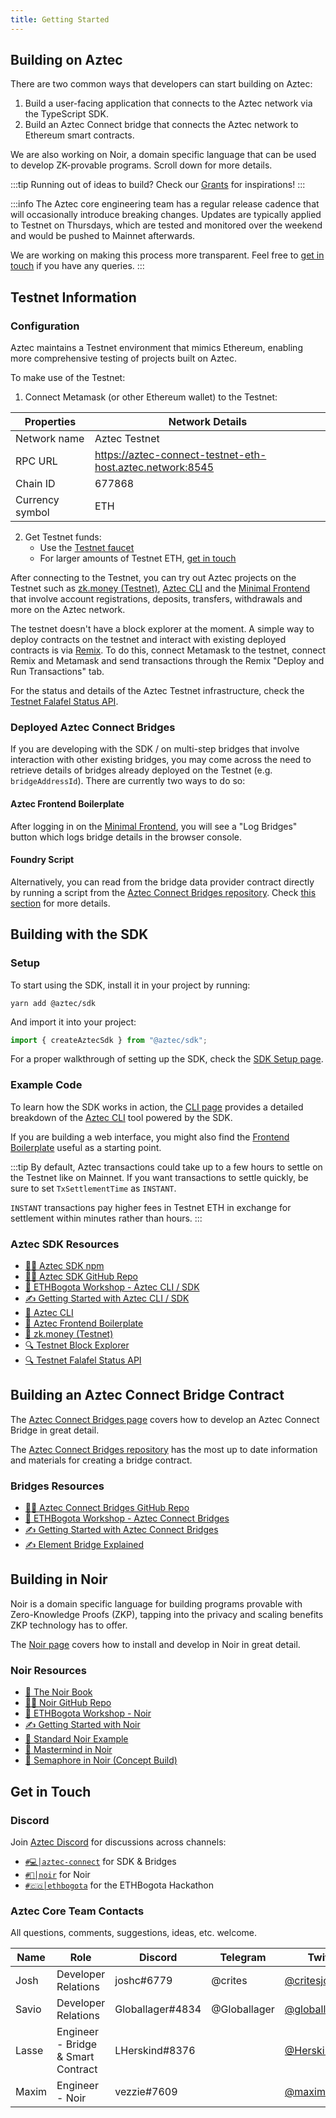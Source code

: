 ```yaml
---
title: Getting Started
---
```


## Building on Aztec

There are two common ways that developers can start building on Aztec:

1. Build a user-facing application that connects to the Aztec network via the TypeScript SDK.
2. Build an Aztec Connect bridge that connects the Aztec network to Ethereum smart contracts.

We are also working on Noir, a domain specific language that can be used to develop ZK-provable programs. Scroll down for more details.

:::tip
Running out of ideas to build? Check our [Grants](https://aztec.network/grants) for inspirations!
:::

:::info
The Aztec core engineering team has a regular release cadence that will occasionally introduce breaking changes. Updates are typically applied to Testnet on Thursdays, which are tested and monitored over the weekend and would be pushed to Mainnet afterwards.

We are working on making this process more transparent. Feel free to [get in touch](#get-in-touch) if you have any queries.
:::

## Testnet Information

### Configuration

Aztec maintains a Testnet environment that mimics Ethereum, enabling more comprehensive testing of projects built on Aztec.

To make use of the Testnet:

1. Connect Metamask (or other Ethereum wallet) to the Testnet:

| Properties      | Network Details                                           |
| --------------- | --------------------------------------------------------- |
| Network name    | Aztec Testnet                                             |
| RPC URL         | https://aztec-connect-testnet-eth-host.aztec.network:8545 |
| Chain ID        | 677868                                                    |
| Currency symbol | ETH                                                       |

2. Get Testnet funds:
   - Use the [Testnet faucet](https://aztec-connect-testnet-faucet.aztec.network/)
   - For larger amounts of Testnet ETH, [get in touch](#get-in-touch)

After connecting to the Testnet, you can try out Aztec projects on the Testnet such as [zk.money (Testnet)](https://aztec-connect-testnet.zk.money/), [Aztec CLI](https://github.com/critesjosh/azteccli) and the [Minimal Frontend](https://aztec-frontend-boilerplate.netlify.app/) that involve account registrations, deposits, transfers, withdrawals and more on the Aztec network.

The testnet doesn't have a block explorer at the moment. A simple way to deploy contracts on the testnet and interact with existing deployed contracts is via [Remix](https://remix.ethereum.org). To do this, connect Metamask to the testnet, connect Remix and Metamask and send transactions through the Remix "Deploy and Run Transactions" tab.

For the status and details of the Aztec Testnet infrastructure, check the [Testnet Falafel Status API](https://api.aztec.network/aztec-connect-testnet/falafel/status).

### Deployed Aztec Connect Bridges

If you are developing with the SDK / on multi-step bridges that involve interaction with other existing bridges, you may come across the need to retrieve details of bridges already deployed on the Testnet (e.g. `bridgeAddressId`). There are currently two ways to do so:

#### Aztec Frontend Boilerplate

After logging in on the [Minimal Frontend](https://aztec-frontend-boilerplate.netlify.app/), you will see a "Log Bridges" button which logs bridge details in the browser console.

#### Foundry Script

Alternatively, you can read from the bridge data provider contract directly by running a script from the [Aztec Connect Bridges repository](https://github.com/AztecProtocol/aztec-connect-bridges). Check [this section](./bridges#testnet-deployment-info) for more details.

## Building with the SDK

### Setup

To start using the SDK, install it in your project by running:

```shell
yarn add @aztec/sdk
```

And import it into your project:

```ts
import { createAztecSdk } from "@aztec/sdk";
```

For a proper walkthrough of setting up the SDK, check the [SDK Setup page](../sdk/usage/setup.mdx).

### Example Code

To learn how the SDK works in action, the [CLI page](./cli) provides a detailed breakdown of the [Aztec CLI](https://github.com/critesjosh/azteccli) tool powered by the SDK.

If you are building a web interface, you might also find the [Frontend Boilerplate](https://github.com/Globallager/aztec-frontend-boilerplate) useful as a starting point.

:::tip
By default, Aztec transactions could take up to a few hours to settle on the Testnet like on Mainnet. If you want transactions to settle quickly, be sure to set `TxSettlementTime` as `INSTANT`.

`INSTANT` transactions pay higher fees in Testnet ETH in exchange for settlement within minutes rather than hours.
:::

### Aztec SDK Resources

- [🧑‍💻 Aztec SDK npm](https://www.npmjs.com/package/@aztec/sdk)
- [🧑‍💻 Aztec SDK GitHub Repo](https://github.com/AztecProtocol/aztec-connect/tree/master/sdk)
- [🎥 ETHBogota Workshop - Aztec CLI / SDK](https://www.youtube.com/watch?v=I5M8LhOECpM&t=744s)
- [✍️ Getting Started with Aztec CLI / SDK](./cli.md)
- [📝 Aztec CLI](https://github.com/critesjosh/azteccli)
- [📝 Aztec Frontend Boilerplate](https://github.com/Globallager/aztec-frontend-boilerplate)
- [📱 zk.money (Testnet)](https://aztec-connect-testnet.zk.money/)
- [🔍 Testnet Block Explorer](https://aztec-connect-testnet-explorer.aztec.network/)
- [🔍 Testnet Falafel Status API](https://api.aztec.network/aztec-connect-testnet/falafel/status)

## Building an Aztec Connect Bridge Contract

The [Aztec Connect Bridges page](./bridges) covers how to develop an Aztec Connect Bridge in great detail.

The [Aztec Connect Bridges repository](https://github.com/AztecProtocol/aztec-connect-bridges) has the most up to date information and materials for creating a bridge contract.

### Bridges Resources

- [🧑‍💻 Aztec Connect Bridges GitHub Repo](https://github.com/AztecProtocol/aztec-connect-bridges)
- [🎥 ETHBogota Workshop - Aztec Connect Bridges](https://www.youtube.com/watch?v=I5M8LhOECpM&t=1826s)
- [✍️ Getting Started with Aztec Connect Bridges](./bridges/bridges.md)
- [✍️ Element Bridge Explained](https://hackmd.io/@aztec-network/SJ7-6Rbfq)

## Building in Noir

Noir is a domain specific language for building programs provable with Zero-Knowledge Proofs (ZKP), tapping into the privacy and scaling benefits ZKP technology has to offer.

The [Noir page](./noir) covers how to install and develop in Noir in great detail.

### Noir Resources

- [📓 The Noir Book](https://noir-lang.github.io/book/index.html)
- [🧑‍💻 Noir GitHub Repo](https://github.com/noir-lang/noir)
- [🎥 ETHBogota Workshop - Noir](https://www.youtube.com/watch?v=I5M8LhOECpM&t=2879s)
- [✍️ Getting Started with Noir](./noir.md)
- [📝 Standard Noir Example](https://github.com/vezenovm/basic_mul_noir_example)
- [📝 Mastermind in Noir](https://github.com/vezenovm/mastermind-noir)
- [📝 Semaphore in Noir (Concept Build)](https://github.com/vezenovm/simple_shield)

## Get in Touch

### Discord

Join [Aztec Discord](https://discord.gg/aztec) for discussions across channels:

- [`#💻│aztec-connect`](https://discord.com/channels/563037431604183070/563038059826774017) for SDK & Bridges
- [`#🖤│noir`](https://discord.com/channels/563037431604183070/824700393677783080) for Noir
- [`#🇨🇴│ethbogota`](https://discord.com/channels/563037431604183070/1021410163221086268) for the ETHBogota Hackathon

### Aztec Core Team Contacts

All questions, comments, suggestions, ideas, etc. welcome.

| Name  | Role                               | Discord          | Telegram     | Twitter                                             | Email                   |
| ----- | ---------------------------------- | ---------------- | ------------ | --------------------------------------------------- | ----------------------- |
| Josh  | Developer Relations                | joshc#6779       | @crites      | [@critesjosh\_](https://twitter.com/critesjosh_)    | josh@aztecprotocol.com  |
| Savio | Developer Relations                | Globallager#4834 | @Globallager | [@globallager](https://twitter.com/globallager)     | savio@aztecprotocol.com |
| Lasse | Engineer - Bridge & Smart Contract | LHerskind#8376   |              | [@HerskindLasse](https://twitter.com/herskindlasse) | lasse@aztecprotocol.com |
| Maxim | Engineer - Noir                    | vezzie#7609      |              | [@maximvezenov](https://twitter.com/maximvezenov)   | maxim@aztecprotocol.com |
